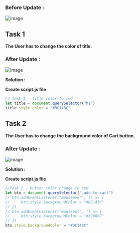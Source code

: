 
### Before Update :

![image](https://github.com/AnchalSharma20/FSJS-iNeuron/assets/113786234/b06e0144-7bbd-456f-b8c5-ea0c3e1a06c0)

## Task 1
**The User has to change the color of title.**

### After Update :
![image](https://github.com/AnchalSharma20/FSJS-iNeuron/assets/113786234/8f019b76-3a57-47c6-905a-7306dea1304e)

**Solution :**

**Create script.js file**

```Javascript
// Task 1 - title color to red
let title = document.querySelector("h1")
title.style.color = "#DC143C"
```

## Task 2
**The User has to change the background color of Cart button.**

### After Update :
![image](https://github.com/AnchalSharma20/FSJS-iNeuron/assets/113786234/ad43ef93-6613-4dbb-9154-2fa3533b6c57)


**Solution :**

**Create script.js file**

```Javascript
//Task 2 - button color change to red
let btn = document.querySelector(".add-to-cart")
// btn.addEventListener("mouseover", () => {
//     btn.style.backgroundColor = "#DC143C"
// })
// btn.addEventListener("mouseout", () => {
//     btn.style.backgroundColor = "#3C8067"
// })
btn.style.backgroundColor = "#DC143C"
```

